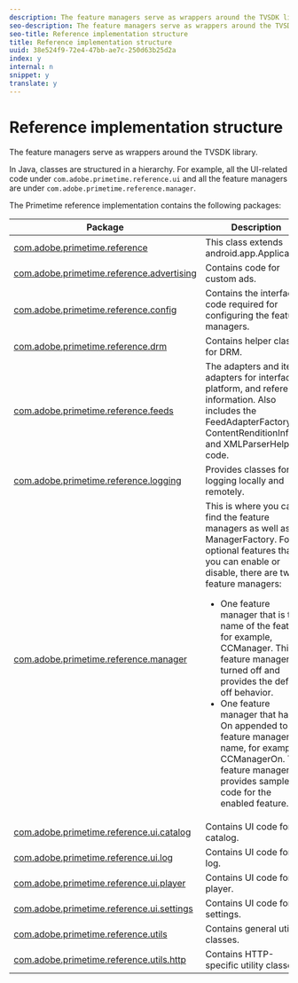 ```yaml
---
description: The feature managers serve as wrappers around the TVSDK library.
seo-description: The feature managers serve as wrappers around the TVSDK library.
seo-title: Reference implementation structure
title: Reference implementation structure
uuid: 38e524f9-72e4-47bb-ae7c-250d63b25d2a
index: y
internal: n
snippet: y
translate: y
---
```


# Reference implementation structure

The feature managers serve as wrappers around the TVSDK library.

In Java, classes are structured in a hierarchy. For example, all the UI-related code under `com.adobe.primetime.reference.ui` and all the feature managers are under `com.adobe.primetime.reference.manager`. 

The Primetime reference implementation contains the following packages: 

<table id="table_228CB6BB38DF4D60BD28D14ED800FED8"> 
 <thead> 
  <tr> 
   <th colname="col1" class="entry"> Package </th> 
   <th colname="col2" class="entry"> Description </th> 
  </tr> 
 </thead>
 <tbody> 
  <tr> 
   <td colname="col1"><a href="http://help.adobe.com/en_US/primetime/reference_implementation/android/javadoc/com/adobe/primetime/reference/PrimetimeReference.html" format="html" scope="external"> com.adobe.primetime.reference</a> </td> 
   <td colname="col2">This class extends <span class="codeph"> android.app.Application</span>. </td> 
  </tr> 
  <tr> 
   <td colname="col1"><a href="http://help.adobe.com/en_US/primetime/reference_implementation/android/javadoc/com/adobe/primetime/reference/advertising/package-summary.html" format="html" scope="external"> com.adobe.primetime.reference.advertising</a> </td> 
   <td colname="col2"> Contains code for custom ads. </td> 
  </tr> 
  <tr> 
   <td colname="col1"><a href="http://help.adobe.com/en_US/primetime/reference_implementation/android/javadoc/com/adobe/primetime/reference/config/package-summary.html" format="html" scope="external"> com.adobe.primetime.reference.config</a> </td> 
   <td colname="col2"> Contains the interface code required for configuring the feature managers. </td> 
  </tr> 
  <tr> 
   <td colname="col1"><a href="http://help.adobe.com/en_US/primetime/reference_implementation/android/javadoc/com/adobe/primetime/reference/drm/package-summary.html" format="html" scope="external"> com.adobe.primetime.reference.drm</a> </td> 
   <td colname="col2"> Contains helper classes for DRM. </td> 
  </tr> 
  <tr> 
   <td colname="col1"><a href="http://help.adobe.com/en_US/primetime/reference_implementation/android/javadoc/com/adobe/primetime/reference/feeds/package-summary.html" format="html" scope="external"> com.adobe.primetime.reference.feeds</a> </td> 
   <td colname="col2">The adapters and item adapters for interface, platform, and reference information. Also includes the <span class="codeph"> FeedAdapterFactory</span>, <span class="codeph"> ContentRenditionInfo</span>, and <span class="codeph"> XMLParserHelper</span> code. </td> 
  </tr> 
  <tr> 
   <td colname="col1"><a href="http://help.adobe.com/en_US/primetime/reference_implementation/android/javadoc/com/adobe/primetime/reference/logging/package-summary.html" format="html" scope="external"> com.adobe.primetime.reference.logging</a> </td> 
   <td colname="col2"> Provides classes for logging locally and remotely. </td> 
  </tr> 
  <tr> 
   <td colname="col1"><a href="http://help.adobe.com/en_US/primetime/reference_implementation/android/javadoc/com/adobe/primetime/reference/manager/package-summary.html" format="html" scope="external"> com.adobe.primetime.reference.manager</a> </td> 
   <td colname="col2">This is where you can find the feature managers as well as the <span class="codeph"> ManagerFactory</span>. For optional features that you can enable or disable, there are two feature managers: 
    <ul id="ul_DB976A6E05494E10B57CE07E816FCE79"> 
     <li id="li_0A4F951B8F4743EFA6350FFADFFFCD57">One feature manager that is the name of the feature, for example, <span class="codeph"> CCManager</span>. This feature manager is turned off and provides the default off behavior. </li> 
     <li id="li_FA7B8BBBD3AD468F9A7397B23CBB9361">One feature manager that has On appended to the feature manager name, for example, <span class="codeph"> CCManagerOn</span>. This feature manager provides sample code for the enabled feature. </li> 
    </ul> </td> 
  </tr> 
  <tr> 
   <td colname="col1"><a href="http://help.adobe.com/en_US/primetime/reference_implementation/android/javadoc/com/adobe/primetime/reference/ui/catalog/package-summary.html" format="html" scope="external"> com.adobe.primetime.reference.ui.catalog</a> </td> 
   <td colname="col2"> Contains UI code for the catalog. </td> 
  </tr> 
  <tr> 
   <td colname="col1"><a href="http://help.adobe.com/en_US/primetime/reference_implementation/android/javadoc/com/adobe/primetime/reference/ui/log/package-summary.html" format="html" scope="external"> com.adobe.primetime.reference.ui.log</a> </td> 
   <td colname="col2"> Contains UI code for the log. </td> 
  </tr> 
  <tr> 
   <td colname="col1"><a href="http://help.adobe.com/en_US/primetime/reference_implementation/android/javadoc/com/adobe/primetime/reference/ui/player/package-summary.html" format="html" scope="external"> com.adobe.primetime.reference.ui.player</a> </td> 
   <td colname="col2"> Contains UI code for the player. </td> 
  </tr> 
  <tr> 
   <td colname="col1"><a href="http://help.adobe.com/en_US/primetime/reference_implementation/android/javadoc/com/adobe/primetime/reference/ui/settings/package-summary.html" format="html" scope="external"> com.adobe.primetime.reference.ui.settings</a> </td> 
   <td colname="col2"> Contains UI code for settings. </td> 
  </tr> 
  <tr> 
   <td colname="col1"><a href="http://help.adobe.com/en_US/primetime/reference_implementation/android/javadoc/com/adobe/primetime/reference/utils/package-summary.html" format="html" scope="external"> com.adobe.primetime.reference.utils</a> </td> 
   <td colname="col2"> Contains general utility classes. </td> 
  </tr> 
  <tr> 
   <td colname="col1"><a href="http://help.adobe.com/en_US/primetime/reference_implementation/android/javadoc/com/adobe/primetime/reference/utils/http/package-summary.html" format="html" scope="external"> com.adobe.primetime.reference.utils.http</a> </td> 
   <td colname="col2"> Contains HTTP-specific utility classes. </td> 
  </tr> 
 </tbody> 
</table>

